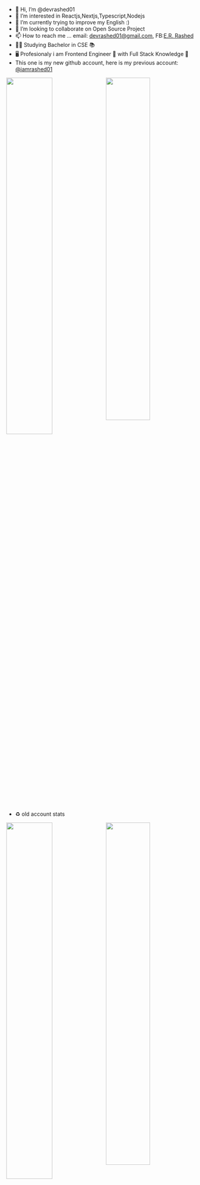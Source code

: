 - 👋 Hi, I’m @devrashed01
- 👀 I’m interested in Reactjs,Nextjs,Typescript,Nodejs
- 🌱 I’m currently trying to improve my English :)
- 💞️ I’m looking to collaborate on Open Source Project
- 📫 How to reach me ... email: devrashed01@gmail.com, FB:[E.R. Rashed ](https://www.facebook.com/devrashed01/)
- 👨‍🎓 Studying Bachelor in CSE 📚
- 🖥️ Profesionaly i am Frontend Engineer 🤕 with Full Stack Knowledge 🐤
- This one is my new github account, here is my previous account: [@iamrashed01](https://github.com/iamrashed01)

<!---
devrashed01/devrashed01 is a ✨ special ✨ repository because its `README.md` (this file) appears on your GitHub profile.
You can click the Preview link to take a look at your changes.
--->



<img  src="https://github-readme-stats.vercel.app/api?username=devrashed01&show_icons=true&hide_border=true&theme=tokyonight" width="48%" align="right" >
<img  src="https://github-readme-streak-stats.herokuapp.com/?user=devrashed01&theme=tokyonight&hide_border=true" width="49%" >

- ♻️ old account stats

<img  src="https://github-readme-stats.vercel.app/api?username=iamrashed01&show_icons=true&hide_border=true&theme=tokyonight" width="48%" align="right" >
<img  src="https://github-readme-streak-stats.herokuapp.com/?user=iamrashed01&theme=tokyonight&hide_border=true" width="49%" >

